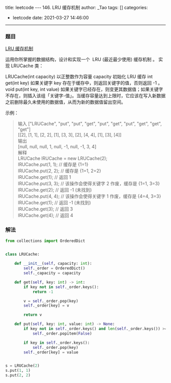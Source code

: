 title: leetcode --- 146. LRU 缓存机制
author: _Tao
tags: []
categories:
  - leetcode
date: 2021-03-27 14:46:00
---
### 题目

[LRU 缓存机制](https://leetcode-cn.com/problems/lru-cache)

运用你所掌握的数据结构，设计和实现一个  LRU (最近最少使用) 缓存机制 。
实现 LRUCache 类：

LRUCache(int capacity) 以正整数作为容量 capacity 初始化 LRU 缓存
int get(int key) 如果关键字 key 存在于缓存中，则返回关键字的值，否则返回 -1 。
void put(int key, int value) 如果关键字已经存在，则变更其数据值；如果关键字不存在，则插入该组「关键字-值」。当缓存容量达到上限时，它应该在写入新数据之前删除最久未使用的数据值，从而为新的数据值留出空间。

示例：
> 输入
["LRUCache", "put", "put", "get", "put", "get", "put", "get", "get", "get"] <br/>
[[2], [1, 1], [2, 2], [1], [3, 3], [2], [4, 4], [1], [3], [4]] <br/>
输出 <br/>
[null, null, null, 1, null, -1, null, -1, 3, 4] <br/>
解释 <br/>
LRUCache lRUCache = new LRUCache(2);<br/>
lRUCache.put(1, 1); // 缓存是 {1=1}<br/>
lRUCache.put(2, 2); // 缓存是 {1=1, 2=2}<br/>
lRUCache.get(1);    // 返回 1<br/>
lRUCache.put(3, 3); // 该操作会使得关键字 2 作废，缓存是 {1=1, 3=3}<br/>
lRUCache.get(2);    // 返回 -1 (未找到)<br/>
lRUCache.put(4, 4); // 该操作会使得关键字 1 作废，缓存是 {4=4, 3=3}<br/>
lRUCache.get(1);    // 返回 -1 (未找到)<br/>
lRUCache.get(3);    // 返回 3<br/>
lRUCache.get(4);    // 返回 4<br/>


### 解法
```python
from collections import OrderedDict


class LRUCache:

    def __init__(self, capacity: int):
        self._order = OrderedDict()
        self._capacity = capacity

    def get(self, key: int) -> int:
        if key not in self._order.keys():
            return -1

        v = self._order.pop(key)
        self._order[key] = v

        return v

    def put(self, key: int, value: int) -> None:
        if key not in self._order.keys() and len(self._order.keys()) >= self._capacity:
            self._order.popitem(False)

        if key in self._order.keys():
            self._order.pop(key)
        self._order[key] = value


s = LRUCache(2)
s.put(1, 1)
s.put(2, 2)

```